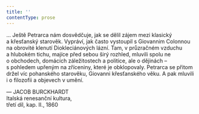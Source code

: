 ```yaml
---
title: ''
contentType: prose
---
```


  

  

  

… Ještě Petrarca nám dosvědčuje, jak se dělil zájem mezi klasický a křesťanský starověk. Vypráví, jak často vystoupil s Gio­vannim Colonnou na obrovité klenutí Diokleciánových lázní. Tam, v průzračném vzduchu a hlubokém tichu, majíce před sebou širý rozhled, mluvili spolu ne o obchodech, domácích záležitostech a politice, ale o dějinách – s pohledem upřeným na zříceniny, které je obklopovaly. Petrarca se přitom držel víc pohanského starověku, Giovanni křesťanského věku. A pak mluvili i o filozofii a objevech v umění.

— JACOB BURCKHARDT  
Italská renesanční kultura,  
třetí díl, kap. II., 1860
